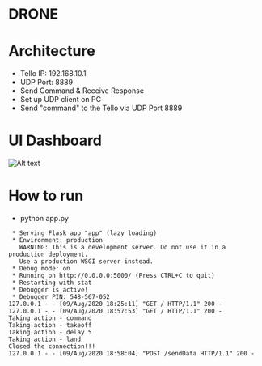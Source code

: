 # DRONE

# Architecture
- Tello IP: 192.168.10.1
- UDP Port: 8889
- Send Command & Receive Response
- Set up UDP client on PC
- Send "command" to the Tello via UDP Port 8889

# UI Dashboard

![Alt text](https://user-images.githubusercontent.com/44663781/89732755-8de3dd80-da6e-11ea-81cf-3a231322c3b7.png)

# How to run

- python app.py 
```
 * Serving Flask app "app" (lazy loading)
 * Environment: production
   WARNING: This is a development server. Do not use it in a production deployment.
   Use a production WSGI server instead.
 * Debug mode: on
 * Running on http://0.0.0.0:5000/ (Press CTRL+C to quit)
 * Restarting with stat
 * Debugger is active!
 * Debugger PIN: 548-567-052
127.0.0.1 - - [09/Aug/2020 18:25:11] "GET / HTTP/1.1" 200 -
127.0.0.1 - - [09/Aug/2020 18:57:53] "GET / HTTP/1.1" 200 -
Taking action - command
Taking action - takeoff
Taking action - delay 5
Taking action - land
Closed the connection!!!
127.0.0.1 - - [09/Aug/2020 18:58:04] "POST /sendData HTTP/1.1" 200 -
```
